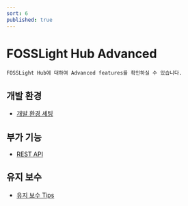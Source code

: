 ```yaml
---
sort: 6
published: true
---
```

# FOSSLight Hub Advanced

```note
FOSSLight Hub에 대하여 Advanced features를 확인하실 수 있습니다.
```
## 개발 환경
- [개발 환경 세팅](1_developer.md)

## 부가 기능
- [REST API](2_rest_api.md)

## 유지 보수
- [유지 보수 Tips](3_maintenance.md)
